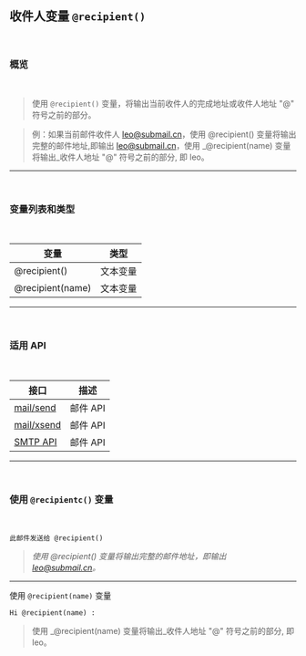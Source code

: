 ##  收件人变量 `@recipient()`

<br>

### **概览**

<br>

> 使用 `@recipient()` 变量，将输出当前收件人的完成地址或收件人地址 "@" 符号之前的部分。

> 例：如果当前邮件收件人 leo@submail.cn，使用 @recipient() 变量将输出完整的邮件地址,即输出 leo@submail.cn，使用 _@recipient(name) 变量将输出_收件人地址 "@" 符号之前的部分, 即 leo。

---

<br>

### **变量列表和类型**

<br>


变量 | 类型
---|---
@recipient() | 文本变量
@recipient(name) | 文本变量

---

<br>

### **适用 API**

<br>


接口 | 描述
---|---
[mail/send](https://www.mysubmail.com/chs/documents/developer/yR0Ov) | 邮件 API
[mail/xsend](https://www.mysubmail.com/chs/documents/developer/nX6U81) | 邮件 API
[SMTP API](https://www.mysubmail.com/chs/documents/developer/fsBPJ2) | 邮件 API

---

<br>

### **使用 `@recipientc()` 变量**

<br>

`此邮件发送给 @recipient()`

> _使用 @recipient() 变量将输出完整的邮件地址，即输出 leo@submail.cn。_

---

使用 `@recipient(name)` 变量

`Hi @recipient(name) :`

> 使用 _@recipient(name) 变量将输出_收件人地址 "@" 符号之前的部分, 即 leo。